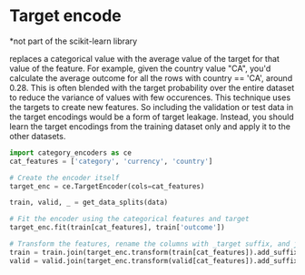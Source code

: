 # Target encode
*not part of the scikit-learn library

replaces a categorical value with the average value of the target for that value of the feature. For example, given the country value "CA", you'd calculate the average outcome for all the rows with country == 'CA', around 0.28. This is often blended with the target probability over the entire dataset to reduce the variance of values with few occurences.
This technique uses the targets to create new features. So including the validation or test data in the target encodings would be a form of target leakage. Instead, you should learn the target encodings from the training dataset only and apply it to the other datasets.

```python
import category_encoders as ce
cat_features = ['category', 'currency', 'country']

# Create the encoder itself
target_enc = ce.TargetEncoder(cols=cat_features)

train, valid, _ = get_data_splits(data)

# Fit the encoder using the categorical features and target
target_enc.fit(train[cat_features], train['outcome'])

# Transform the features, rename the columns with _target suffix, and join to dataframe
train = train.join(target_enc.transform(train[cat_features]).add_suffix('_target'))
valid = valid.join(target_enc.transform(valid[cat_features]).add_suffix('_target'))
```
